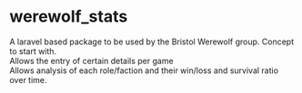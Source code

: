 # werewolf_stats
A laravel based package to be used by the Bristol Werewolf group. Concept to start with.<br>
Allows the entry of certain details per game<br>
Allows analysis of each role/faction and their win/loss and survival ratio over time. 
